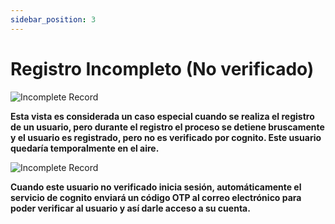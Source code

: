 ```yaml
---
sidebar_position: 3
---
```


# Registro Incompleto (No verificado)

![Incomplete Record](/img/store-usuario/incomplete-1.png )

**Esta vista es considerada un caso especial cuando se realiza el registro de un usuario\, pero durante el registro el proceso se detiene bruscamente y el usuario es registrado, pero no es verificado por cognito. Este usuario quedaría temporalmente en el aire.**

![Incomplete Record](/img/store-usuario/incomplete-2.png )

**Cuando este usuario no verificado inicia sesión, automáticamente el servicio de cognito enviará un código OTP al correo electrónico para poder verificar al usuario y así darle acceso a su cuenta.**
